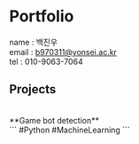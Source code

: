 # Portfolio
name : 백진우 <br>
email : b970311@yonsei.ac.kr <br>
tel : 010-9063-7064
## Projects
<br>
**Game bot detection** <br>
```
  #Python #MachineLearning
```




